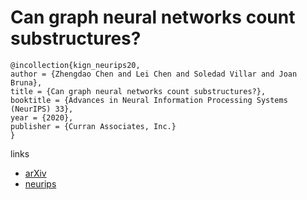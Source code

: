 # Can graph neural networks count substructures?

```
@incollection{kign_neurips20,
author = {Zhengdao Chen and Lei Chen and Soledad Villar and Joan Bruna},
title = {Can graph neural networks count substructures?},
booktitle = {Advances in Neural Information Processing Systems (NeurIPS) 33},
year = {2020},
publisher = {Curran Associates, Inc.}
}
```

links
- [arXiv](https://arxiv.org/abs/2002.04025)
- [neurips](https://nips.cc/Conferences/2020/ScheduleMultitrack?event=17845)
